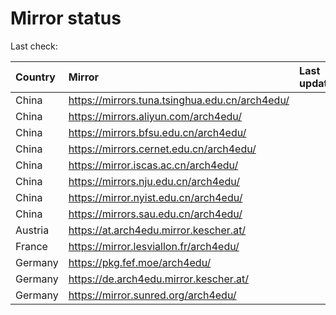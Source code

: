 <script src="./time.js"></script>
# Mirror status
Last check: <script type="text/javascript">localize(1721827425.9126072);</script>

|Country|Mirror|Last update|
|:------|:-----|:----------|
|China|https://mirrors.tuna.tsinghua.edu.cn/arch4edu/|<script type="text/javascript">localize(1721803002);</script>|
|China|https://mirrors.aliyun.com/arch4edu/|<script type="text/javascript">localize(1721803002);</script>|
|China|https://mirrors.bfsu.edu.cn/arch4edu/|<script type="text/javascript">localize(1721803002);</script>|
|China|https://mirrors.cernet.edu.cn/arch4edu/|<script type="text/javascript">localize(1721803002);</script>|
|China|https://mirror.iscas.ac.cn/arch4edu/|<script type="text/javascript">localize(1721803002);</script>|
|China|https://mirrors.nju.edu.cn/arch4edu/|<script type="text/javascript">localize(1721759594);</script>|
|China|https://mirror.nyist.edu.cn/arch4edu/|<script type="text/javascript">localize(1721759594);</script>|
|China|https://mirrors.sau.edu.cn/arch4edu/|<script type="text/javascript">localize(1721803002);</script>|
|Austria|https://at.arch4edu.mirror.kescher.at/|<script type="text/javascript">localize(1721803002);</script>|
|France|https://mirror.lesviallon.fr/arch4edu/|<script type="text/javascript">localize(1721803002);</script>|
|Germany|https://pkg.fef.moe/arch4edu/|<script type="text/javascript">localize(1721803002);</script>|
|Germany|https://de.arch4edu.mirror.kescher.at/|<script type="text/javascript">localize(1721803002);</script>|
|Germany|https://mirror.sunred.org/arch4edu/|<script type="text/javascript">localize(1721803002);</script>|

<script src="./tablefilter/tablefilter.js"></script>
<script src="./table.js"></script>